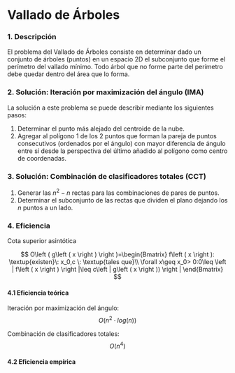 # Vallado de Árboles

### 1. Descripción

El problema del Vallado de Árboles consiste en determinar dado un conjunto de árboles (puntos) en un espacio 2D el subconjunto que forme el perímetro del vallado mínimo. Todo árbol que no forme parte del perímetro debe quedar dentro del área que lo forma.

### 2. Solución: Iteración por maximización del ángulo (IMA)

La solución a este problema se puede describir mediante los siguientes pasos:

1. Determinar el punto más alejado del centroide de la nube.
2. Agregar al polígono 1 de los 2 puntos que forman la pareja de puntos consecutivos (ordenados por el ángulo) con mayor diferencia de ángulo entre sí desde la perspectiva del último añadido al polígono como centro de coordenadas.

### 3. Solución: Combinación de clasificadores totales (CCT)

1. Generar las $n^2-n$ rectas para las combinaciones de pares de puntos.
2. Determinar el subconjunto de las rectas que dividen el plano dejando los $n$ puntos a un lado.

### 4. Eficiencia

Cota superior asintótica

$$
O\left ( g\left ( x \right ) \right )=\begin{Bmatrix}
f\left ( x \right ): \textup{existen}\:  x_0,c \: \textup{tales que}\\ 
\forall x\geq x_0> 0:0\leq \left | f\left ( x \right ) \right |\leq c\left | g\left ( x \right )) \right |
\end{Bmatrix}
$$

#### 4.1 Eficiencia teórica

Iteración por maximización del ángulo:
$$O(n^2\cdot log(n))$$

Combinación de clasificadores totales:
$$O(n^4)$$


#### 4.2 Eficiencia empírica

